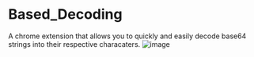 # Based_Decoding
A chrome extension that allows you to quickly and easily decode base64 strings into their respective characaters.
![image](https://user-images.githubusercontent.com/89823371/229388511-0877f01e-70f9-4ae9-8b89-926deac9b1d3.png)
